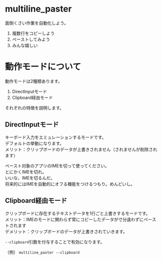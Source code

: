 # multiline_paster
面倒くさい作業を自動化しよう。

1. 複数行をコピーしよう
2. ペーストしてみよう
3. みんな嬉しい

# 動作モードについて
動作モードは2種類あります。
1. DirectInputモード
2. Clipboard経由モード

それぞれの特徴を説明します。
## DirectInputモード
キーボード入力をエミュレーションするモードです。  
デフォルトの挙動になります。  
メリット：クリップボードのデータが上書きされません（されませんが削除されます）  

ペースト対象のアプリのIMEを切って使ってください。  
とにかくIMEを切れ。  
いいな、IMEを切るんだ。  
将来的にはIMEを自動的にオフる機能をつけるつもり。めんどいし。  

## Clipboard経由モード
クリップボードに存在するテキストデータを1行ごと上書きするモードです。  
メリット：IMEのモードに関わらず常にコピーしたデータが寸分違わずにペーストされます  
デメリット：クリップボードのデータが上書きされていきます。  

`--clipboard`引数を付与することで有効になります。

（例）
`multiline_paster --clipboard`
